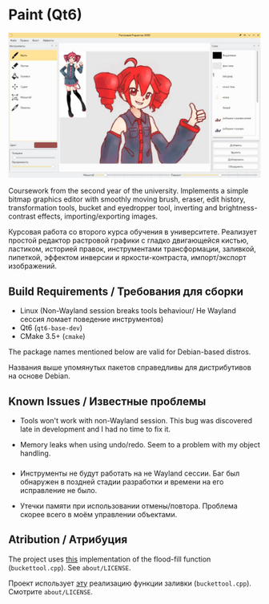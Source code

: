 # Paint (Qt6)

![screenshot](about/screenshot.jpg)

Coursework from the second year of the university. Implements a simple bitmap
graphics editor with smoothly moving brush, eraser, edit history, transformation
tools, bucket and eyedropper tool, inverting and brightness-contrast effects,
importing/exporting images.

Курсовая работа со второго курса обучения в университете. Реализует простой
редактор растровой графики с гладко двигающейся кистью, ластиком, историей
правок, инструментами трансформации, заливкой, пипеткой, эффектом инверсии и
яркости-контраста, импорт/экспорт изображений.

## Build Requirements / Требования для сборки

- Linux (Non-Wayland session breaks tools behaviour/
         Не Wayland сессия ломает поведение инструментов)
- Qt6 (`qt6-base-dev`)
- CMake 3.5+ (`cmake`)

The package names mentioned below are valid for Debian-based distros.

Названия выше упомянутых пакетов справедливы для дистрибутивов на основе Debian.


## Known Issues / Известные проблемы

- Tools won't work with non-Wayland session. This bug was discovered late in
  development and I had no time to fix it.

- Memory leaks when using undo/redo. Seem to a problem with my object handling.

###

- Инструменты не будут работать на не Wayland сессии. Баг был обнаружен в
  поздней стадии разработки и времени на его исправление не было.

- Утечки памяти при использовании отмены/повтора. Проблема скорее всего в моём
  управлении объектами.

## Atribution / Атрибуция

The project uses [this](https://github.com/reunanen/qt-image-flood-fill)
implementation of the flood-fill function (`buckettool.cpp`). See
`about/LICENSE`.

Проект использует [эту](https://github.com/reunanen/qt-image-flood-fill)
реализацию функции заливки (`buckettool.cpp`). Смотрите `about/LICENSE`.
